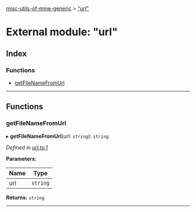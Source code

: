 [misc-utils-of-mine-generic](../README.md) > ["url"](../modules/_url_.md)

# External module: "url"

## Index

### Functions

* [getFileNameFromUrl](_url_.md#getfilenamefromurl)

---

## Functions

<a id="getfilenamefromurl"></a>

###  getFileNameFromUrl

▸ **getFileNameFromUrl**(url: *`string`*): `string`

*Defined in [url.ts:1](https://github.com/cancerberoSgx/misc-utils-of-mine/blob/1934db3/misc-utils-of-mine-generic/src/url.ts#L1)*

**Parameters:**

| Name | Type |
| ------ | ------ |
| url | `string` |

**Returns:** `string`

___

